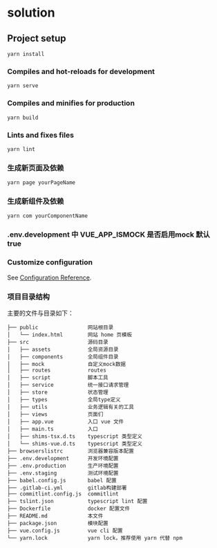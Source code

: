 # solution

## Project setup
```
yarn install
```

### Compiles and hot-reloads for development
```
yarn serve
```

### Compiles and minifies for production
```
yarn build
```

### Lints and fixes files
```
yarn lint
```

### 生成新页面及依赖
```
yarn page yourPageName
```

### 生成新组件及依赖
```
yarn com yourComponentName
```
### .env.development 中 VUE_APP_ISMOCK 是否启用mock 默认 true

### Customize configuration
See [Configuration Reference](https://cli.vuejs.org/config/).

### 项目目录结构

主要的文件与目录如下：

```
├── public                网站根目录
│   └── index.html        网站 home 页模板
├── src                   源码目录
│   ├── assets            全局资源目录
│   ├── components        全局组件目录
│   ├── mock              自定义mock数据
│   ├── routes            routes
│   ├── script            脚本工具
│   ├── service           统一接口请求管理
│   ├── store             状态管理
│   ├── types             全局type定义
│   ├── utils             业务逻辑有关的工具
│   ├── views             页面们
│   ├── app.vue           入口 vue 文件
│   ├── main.ts           入口
│   ├── shims-tsx.d.ts    typescript 类型定义
│   └── shims-vue.d.ts    typescript 类型定义
├── browserslistrc        浏览器兼容版本配置
├── .env.development      开发环境配置
├── .env.production       生产环境配置
├── .env.staging          测试环境配置
├── babel.config.js       babel 配置
├── .gitlab-ci.yml        gitlab构建部署
├── commitlint.config.js  commitlint
├── tslint.json           typescript lint 配置
├── Dockerfile            docker 配置文件
├── README.md             本文件
├── package.json          模块配置
├── vue.config.js         vue cli 配置
└── yarn.lock             yarn lock，推荐使用 yarn 代替 npm
```